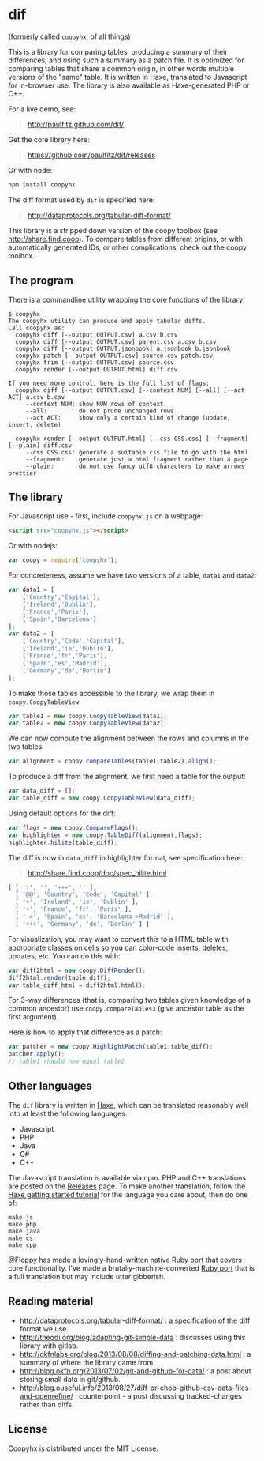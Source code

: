 dif 
===

(formerly called `coopyhx`, of all things)

This is a library for comparing tables, producing a summary of their
differences, and using such a summary as a patch file.  It is
optimized for comparing tables that share a common origin, in other
words multiple versions of the "same" table.  It is written in Haxe,
translated to Javascript for in-browser use.  The library is also 
available as Haxe-generated PHP or C++.

For a live demo, see:
> http://paulfitz.github.com/dif/

Get the core library here:
> https://github.com/paulfitz/dif/releases

Or with node:
````sh
npm install coopyhx
````

The diff format used by `dif` is specified here:
> http://dataprotocols.org/tabular-diff-format/

This library is a stripped down version of the coopy toolbox (see
http://share.find.coop).  To compare tables from different origins, 
or with automatically generated IDs, or other complications, check out
the coopy toolbox.

The program
-----------

There is a commandline utility wrapping the core functions of the library:
````
$ coopyhx
The coopyhx utility can produce and apply tabular diffs.
Call coopyhx as:
  coopyhx diff [--output OUTPUT.csv] a.csv b.csv
  coopyhx diff [--output OUTPUT.csv] parent.csv a.csv b.csv
  coopyhx diff [--output OUTPUT.jsonbook] a.jsonbook b.jsonbook
  coopyhx patch [--output OUTPUT.csv] source.csv patch.csv
  coopyhx trim [--output OUTPUT.csv] source.csv
  coopyhx render [--output OUTPUT.html] diff.csv

If you need more control, here is the full list of flags:
  coopyhx diff [--output OUTPUT.csv] [--context NUM] [--all] [--act ACT] a.csv b.csv
     --context NUM: show NUM rows of context
     --all:         do not prune unchanged rows
     --act ACT:     show only a certain kind of change (update, insert, delete)

  coopyhx render [--output OUTPUT.html] [--css CSS.css] [--fragment] [--plain] diff.csv
     --css CSS.css: generate a suitable css file to go with the html
     --fragment:    generate just a html fragment rather than a page
     --plain:       do not use fancy utf8 characters to make arrows prettier
````

The library
-----------

For Javascript use - first, include `coopyhx.js` on a webpage:
```html
<script src="coopyhx.js"></script>
```
Or with nodejs:
```js
var coopy = require('coopyhx');
```

For concreteness, assume we have two versions of a table,
`data1` and `data2`:
```js
var data1 = [
    ['Country','Capital'],
    ['Ireland','Dublin'],
    ['France','Paris'],
    ['Spain','Barcelona']
];
var data2 = [
    ['Country','Code','Capital'],
    ['Ireland','ie','Dublin'],
    ['France','fr','Paris'],
    ['Spain','es','Madrid'],
    ['Germany','de','Berlin']
];
```

To make those tables accessible to the library, we wrap them
in `coopy.CoopyTableView`:
```js
var table1 = new coopy.CoopyTableView(data1);
var table2 = new coopy.CoopyTableView(data2);
```

We can now compute the alignment between the rows and columns
in the two tables:
```js
var alignment = coopy.compareTables(table1,table2).align();
```

To produce a diff from the alignment, we first need a table
for the output:
```js
var data_diff = [];
var table_diff = new coopy.CoopyTableView(data_diff);
```

Using default options for the diff:
```js
var flags = new coopy.CompareFlags();
var highlighter = new coopy.TableDiff(alignment,flags);
highlighter.hilite(table_diff);
```

The diff is now in `data_diff` in highlighter format, see
specification here:
> http://share.find.coop/doc/spec_hilite.html

```js
[ [ '!', '', '+++', '' ],
  [ '@@', 'Country', 'Code', 'Capital' ],
  [ '+', 'Ireland', 'ie', 'Dublin' ],
  [ '+', 'France', 'fr', 'Paris' ],
  [ '->', 'Spain', 'es', 'Barcelona->Madrid' ],
  [ '+++', 'Germany', 'de', 'Berlin' ] ]
```

For visualization, you may want to convert this to a HTML table
with appropriate classes on cells so you can color-code inserts,
deletes, updates, etc.  You can do this with:
```js
var diff2html = new coopy.DiffRender();
diff2html.render(table_diff);
var table_diff_html = diff2html.html();
```

For 3-way differences (that is, comparing two tables given knowledge
of a common ancestor) use `coopy.compareTables3` (give ancestor
table as the first argument).

Here is how to apply that difference as a patch:
```js
var patcher = new coopy.HighlightPatch(table1,table_diff);
patcher.apply();
// table1 should now equal table2
```

Other languages
---------------

The `dif` library is written in [Haxe](http://haxe.org/), which
can be translated reasonably well into at least the following languages:

 * Javascript
 * PHP
 * Java
 * C#
 * C++

The Javascript translation is available via npm. 
PHP and C++ translations are posted on the 
[Releases](https://github.com/paulfitz/dif/releases) page.
To make another translation, 
follow the 
[Haxe getting started tutorial](http://haxe.org/doc/start) for the
language you care about, then do one of:

```
make js
make php
make java
make cs
make cpp
```

[@Floppy](https://github.com/Floppy) has made a lovingly-hand-written [native Ruby port](https://github.com/theodi/coopy-ruby) that covers core functionality.  I've made a brutally-machine-converted [Ruby port](https://github.com/paulfitz/coopy-ruby) that is a full translation but may include utter gibberish.

Reading material
----------------

 * http://dataprotocols.org/tabular-diff-format/ : a specification of the diff format we use.
 * http://theodi.org/blog/adapting-git-simple-data : discusses using this library with gitlab.
 * http://okfnlabs.org/blog/2013/08/08/diffing-and-patching-data.html : a summary of where the library came from.
 * http://blog.okfn.org/2013/07/02/git-and-github-for-data/ : a post about storing small data in git/github.
 * http://blog.ouseful.info/2013/08/27/diff-or-chop-github-csv-data-files-and-openrefine/ : counterpoint - a post discussing tracked-changes rather than diffs.

## License

Coopyhx is distributed under the MIT License.
